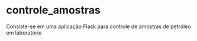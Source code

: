 # controle_amostras
Consiste-se em uma aplicação Flask para controle de amostras de petróleo em laboratório
